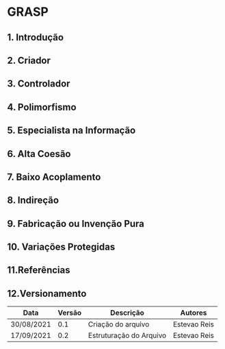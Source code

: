 # GRASP
## 1. Introdução
## 2. Criador 
## 3. Controlador
## 4. Polimorfismo 
## 5. Especialista na Informação 
## 6. Alta Coesão 
## 7. Baixo Acoplamento 
## 8. Indireção 
## 9. Fabricação ou Invenção Pura 
## 10. Variações Protegidas 
## 11.Referências

## 12.Versionamento
| Data       | Versão | Descrição         | Autores       | 
| ---------- | ------ | ----------------- | ------------- | 
| 30/08/2021 | 0.1    | Criação do arquivo| Estevao Reis  |
| 17/09/2021 | 0.2    | Estruturação do Arquivo| Estevao Reis |